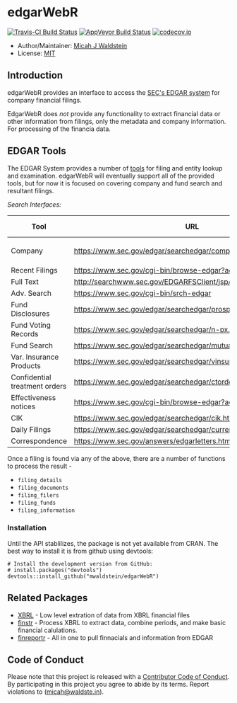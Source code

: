# edgarWebR

[![Travis-CI Build Status](https://travis-ci.org/mwaldstein/edgarWebR.svg?branch=master)](https://travis-ci.org/mwaldstein/edgarWebR)
[![AppVeyor Build Status](https://ci.appveyor.com/api/projects/status/github/mwaldstein/edgarWebR?branch=master&svg=true)](https://ci.appveyor.com/project/mwaldstein/edgarWebR)
[![codecov.io](https://codecov.io/github/mwaldstein/edgarWebR/coverage.svg?branch=master)](https://codecov.io/github/mwaldstein/edgarWebR?branch=master)


* Author/Maintainer: [Micah J Waldstein](https://micah.waldste.in)
* License: [MIT](https://opensource.org/licenses/MIT)

## Introduction
edgarWebR provides an interface to access the [SEC's EDGAR
system](https://www.sec.gov/edgar/searchedgar/webusers.htm) for company
financial filings.

EdgarWebR does *not* provide any functionality to extract financial data or
other information from filings, only the metadata and company information. For
processing of the financia data.

## EDGAR Tools

The EDGAR System provides a number of [tools](https://www.sec.gov/edgar/searchedgar/webusers.htm)
for filing and entity lookup and examination. edgarWebR will eventually support
all of the provided tools, but for now it is focused on covering company and
fund search and resultant filings.

*Search Interfaces:*

| Tool                          | URL                                                             | edgarWebR function(s) |
|-------------------------------|-----------------------------------------------------------------|-----------------------|
| Company                       | https://www.sec.gov/edgar/searchedgar/companysearch.html        | `company_information`, `company_details`, `company_filings` |
| Recent Filings                | https://www.sec.gov/cgi-bin/browse-edgar?action=getcurrent      | N/A |
| Full Text                     | http://searchwww.sec.gov/EDGARFSClient/jsp/EDGAR_MainAccess.jsp | N/A |
| Adv. Search                   | https://www.sec.gov/cgi-bin/srch-edgar                          | N/A |
| Fund Disclosures              | https://www.sec.gov/edgar/searchedgar/prospectus.htm            | N/A |
| Fund Voting Records           | https://www.sec.gov/edgar/searchedgar/n-px.htm                  | N/A |
| Fund Search                   | https://www.sec.gov/edgar/searchedgar/mutualsearch.html         | `fund_search` |
| Var. Insurance Products       | https://www.sec.gov/edgar/searchedgar/vinsurancesearch.html     | N/A |
| Confidential treatment orders | https://www.sec.gov/edgar/searchedgar/ctorders.htm              | N/A |
| Effectiveness notices         | https://www.sec.gov/cgi-bin/browse-edgar?action=geteffect       | N/A |
| CIK                           | https://www.sec.gov/edgar/searchedgar/cik.htm                   | N/A |
| Daily Filings                 | https://www.sec.gov/edgar/searchedgar/currentevents.htm         | N/A |
| Correspondence                | https://www.sec.gov/answers/edgarletters.htm                    | N/A |

Once a filing is found via any of the above, there are a number of functions to
process the result - 
 * `filing_details`
 * `filing_documents`
 * `filing_filers`
 * `filing_funds`
 * `filing_information`

### Installation
Until the API stablilizes, the package is not yet available from CRAN. The best
way to install it is from github using devtools:
```{r}
# Install the development version from GitHub:
# install.packages("devtools")
devtools::install_github("mwaldstein/edgarWebR")
```

## Related Packages
 * [XBRL](https://CRAN.R-project.org/package=XBRL) - Low level
   extration of data from XBRL financial files
 * [finstr](https://github.com/bergant/finstr) - Process XBRL to extract data,
   combine periods, and make basic financial calulations.
 * [finreportr](https://github.com/sewardlee337/finreportr) - All in one to
   pull finnacials and information from EDGAR

Code of Conduct
---------------
Please note that this project is released with a [Contributor Code of
Conduct](CONDUCT.md). By participating in this project you agree to abide by
its terms. Report violations to (micah@waldste.in).
